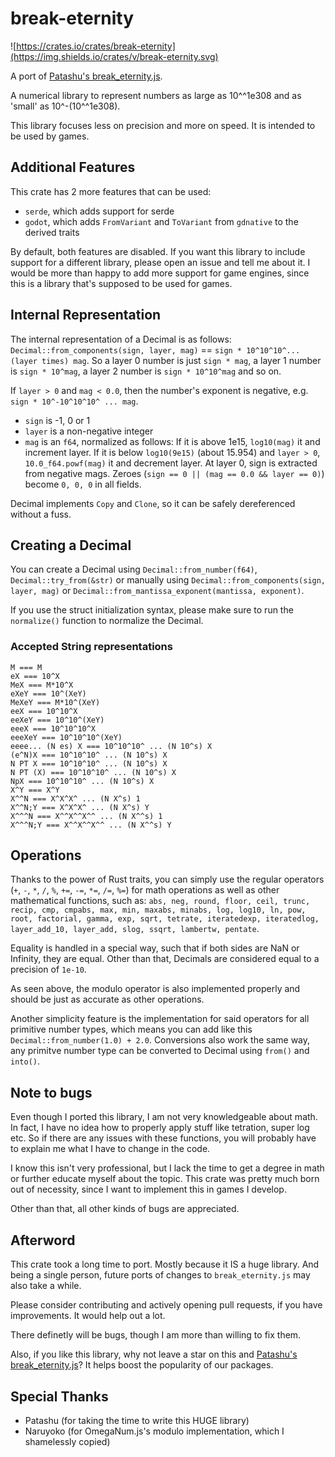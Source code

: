 # break-eternity

![https://crates.io/crates/break-eternity](https://img.shields.io/crates/v/break-eternity.svg)

A port of [Patashu's break_eternity.js](https://github.com/Patashu/break_eternity.js).

A numerical library to represent numbers as large as 10^^1e308 and as 'small' as 10^-(10^^1e308).

This library focuses less on precision and more on speed. It is intended to be used by games.

## Additional Features

This crate has 2 more features that can be used:

* `serde`, which adds support for serde
* `godot`, which adds `FromVariant` and `ToVariant` from `gdnative` to the derived traits

By default, both features are disabled. If you want this library to include support for a different library, please open an issue and tell me about it. I would be more than happy to add more support for game engines, since this is a library that's supposed to be used for games.

## Internal Representation

The internal representation of a Decimal is as follows:
`Decimal::from_components(sign, layer, mag)` == `sign * 10^10^10^...(layer times) mag`. So a layer 0 number is just `sign * mag`, a layer 1 number is `sign * 10^mag`, a layer 2 number is `sign * 10^10^mag` and so on.

If `layer > 0` and `mag < 0.0`, then the number's exponent is negative, e.g. `sign * 10^-10^10^10^ ... mag`.

* `sign` is -1, 0 or 1
* `layer` is a non-negative integer
* `mag` is an `f64`, normalized as follows: If it is above 1e15, `log10(mag)` it and increment layer. If it is below `log10(9e15)` (about 15.954) and `layer > 0`, `10.0_f64.powf(mag)` it and decrement layer. At layer 0, sign is extracted from negative mags. Zeroes (`sign == 0 || (mag == 0.0 && layer == 0)`) become `0, 0, 0` in all fields.

Decimal implements `Copy` and `Clone`, so it can be safely dereferenced without a fuss.

## Creating a Decimal

You can create a Decimal using `Decimal::from_number(f64)`, `Decimal::try_from(&str)` or manually using `Decimal::from_components(sign, layer, mag)` or `Decimal::from_mantissa_exponent(mantissa, exponent)`.

If you use the struct initialization syntax, please make sure to run the `normalize()` function to normalize the Decimal.

### Accepted String representations

```plain
M === M
eX === 10^X
MeX === M*10^X
eXeY === 10^(XeY)
MeXeY === M*10^(XeY)
eeX === 10^10^X
eeXeY === 10^10^(XeY)
eeeX === 10^10^10^X
eeeXeY === 10^10^10^(XeY)
eeee... (N es) X === 10^10^10^ ... (N 10^s) X
(e^N)X === 10^10^10^ ... (N 10^s) X
N PT X === 10^10^10^ ... (N 10^s) X
N PT (X) === 10^10^10^ ... (N 10^s) X
NpX === 10^10^10^ ... (N 10^s) X
X^Y === X^Y
X^^N === X^X^X^ ... (N X^s) 1
X^^N;Y === X^X^X^ ... (N X^s) Y
X^^^N === X^^X^^X^^ ... (N X^^s) 1
X^^^N;Y === X^^X^^X^^ ... (N X^^s) Y
```

## Operations

Thanks to the power of Rust traits, you can simply use the regular operators (`+`, `-`, `*`, `/`, `%`, `+=`, `-=`, `*=`, `/=`, `%=`) for math operations as well as other mathematical functions, such as: `abs, neg, round, floor, ceil, trunc, recip, cmp, cmpabs, max, min, maxabs, minabs, log, log10, ln, pow, root, factorial, gamma, exp, sqrt, tetrate, iteratedexp, iteratedlog, layer_add_10, layer_add, slog, ssqrt, lambertw, pentate`.

Equality is handled in a special way, such that if both sides are NaN or Infinity, they are equal. Other than that, Decimals are considered equal to a precision of `1e-10`.

As seen above, the modulo operator is also implemented properly and should be just as accurate as other operations.

Another simplicity feature is the implementation for said operators for all primitive number types, which means you can add like this `Decimal::from_number(1.0) + 2.0`. Conversions also work the same way, any primitve number type can be converted to Decimal using `from()` and `into()`.

## Note to bugs

Even though I ported this library, I am not very knowledgeable about math. In fact, I have no idea how to properly apply stuff like tetration, super log etc. So if there are any issues with these functions, you will probably have to explain me what I have to change  in the code.

I know this isn't very professional, but I lack the time to get a degree in math or further educate myself about the topic. This crate was pretty much born out of necessity, since I want to implement this in games I develop.

Other than that, all other kinds of bugs are appreciated.

## Afterword

This crate took a long time to port. Mostly because it IS a huge library. And being a single person, future ports of changes to `break_eternity.js` may also take a while.

Please consider contributing and actively opening pull requests, if you have improvements. It would help out a lot.

There definetly will be bugs, though I am more than willing to fix them.

Also, if you like this library, why not leave a star on this and [Patashu's break_eternity.js](https://github.com/Patashu/break_eternity.js)? It helps boost the popularity of our packages.

## Special Thanks

* Patashu (for taking the time to write this HUGE library)
* Naruyoko (for OmegaNum.js's modulo implementation, which I shamelessly copied)
